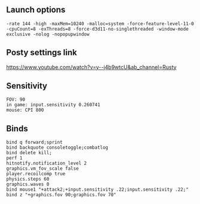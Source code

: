 ## Launch options
```
-rate 144 -high -maxMem=10240 -malloc=system -force-feature-level-11-0 -cpuCount=8 -exThreads=8 -force-d3d11-no-singlethreaded -window-mode exclusive -nolog -nopopupwindow
```

## Posty settings link
https://www.youtube.com/watch?v=y--j4b9wtcU&ab_channel=Rusty

## Sensitivity
```
FOV: 90
in game: input.sensitivity 0.260741
mouse: CPI 800
```

## Binds
```
bind q forward;sprint
bind backquote consoletoggle;combatlog
bind delete kill;
perf 1
hitnotify.notification_level 2
graphics.vm_fov_scale false
player.recoilcomp true
physics.steps 60
graphics.waves 0
bind mouse1 "+attack2;+input.sensitivity .22;input.sensitivity .22;"
bind z "+graphics.fov 90;graphics.fov 70"
```
